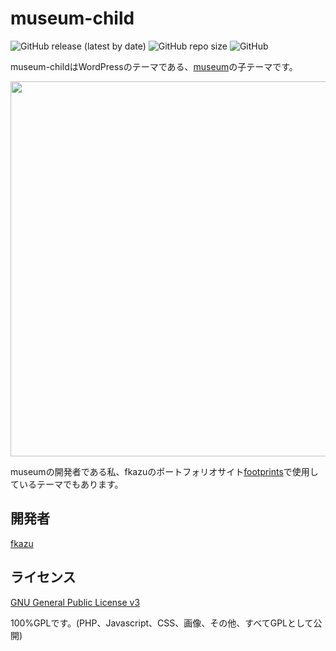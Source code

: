 # museum-child

![GitHub release (latest by date)](https://img.shields.io/github/v/release/kazukifuji/museum-child?color=brightgreen&style=flat-square)
![GitHub repo size](https://img.shields.io/github/repo-size/kazukifuji/museum-child?label=size&style=flat-square)
![GitHub](https://img.shields.io/github/license/kazukifuji/museum-child?style=flat-square)

museum-childはWordPressのテーマである、[museum](https://github.com/kazukifuji/museum)の子テーマです。

<p align="center">
 <img width="600" src="https://raw.githubusercontent.com/kazukifuji/museum-child/release/1.0.0/screenshot.jpg">
</p>

museumの開発者である私、fkazuのポートフォリオサイト[footprints](http://footprints.fkazu.work)で使用しているテーマでもあります。

## 開発者

[fkazu](https://github.com/kazukifuji)

## ライセンス

[GNU General Public License v3](https://www.gnu.org/licenses/gpl-3.0.ja.html)

100%GPLです。(PHP、Javascript、CSS、画像、その他、すべてGPLとして公開)
